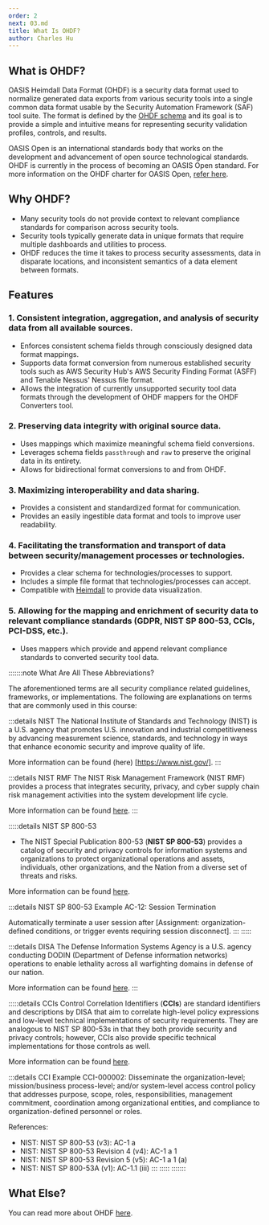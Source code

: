 ```yaml
---
order: 2
next: 03.md
title: What Is OHDF?
author: Charles Hu
---
```


## What is OHDF?

OASIS Heimdall Data Format (OHDF) is a security data format used to normalize generated data exports from various security tools into a single common data format usable by the Security Automation Framework (SAF) tool suite. The format is defined by the [OHDF schema](https://saf.mitre.org/framework/normalize/ohdf-schema) and its goal is to provide a simple and intuitive means for representing security validation profiles, controls, and results.

OASIS Open is an international standards body that works on the development and advancement of open source technological standards. OHDF is currently in the process of becoming an OASIS Open standard. For more information on the OHDF charter for OASIS Open, [refer here](https://groups.oasis-open.org/communities/tc-community-home2?CommunityKey=f8888caa-8401-46f8-bf10-018dc7d3f577).

## Why OHDF?

- Many security tools do not provide context to relevant compliance standards for comparison across security tools.​
- Security tools typically generate data in unique formats that require multiple dashboards and utilities to process.​
- OHDF reduces the time it takes to process security assessments, data in disparate locations, and inconsistent semantics of a data element between formats.​

## Features

### 1. Consistent integration, aggregation, and analysis of security data from all available sources.​

- Enforces consistent schema fields through consciously designed data format mappings.
- Supports data format conversion from numerous established security tools such as AWS Security Hub's AWS Security Finding Format (ASFF) and Tenable Nessus' Nessus file format.
- Allows the integration of currently unsupported security tool data formats through the development of OHDF mappers for the OHDF Converters tool.

### 2. Preserving data integrity with original source data.

- Uses mappings which maximize meaningful schema field conversions.
- Leverages schema fields `passthrough` and `raw` to preserve the original data in its entirety.
- Allows for bidirectional format conversions to and from OHDF.

### 3. Maximizing interoperability and data sharing.​

- Provides a consistent and standardized format for communication.
- Provides an easily ingestible data format and tools to improve user readability.

### 4. Facilitating the transformation and transport of data between security/management processes or technologies.​

- Provides a clear schema for technologies/processes to support.
- Includes a simple file format that technologies/processes can accept.
- Compatible with [Heimdall](./03.md#what-is-heimdall) to provide data visualization.

### 5. Allowing for the mapping and enrichment of security data to relevant compliance standards (GDPR, NIST SP 800-53, CCIs, PCI-DSS, etc.).

- Uses mappers which provide and append relevant compliance standards to converted security tool data.

:::::::note What Are All These Abbreviations?

The aforementioned terms are all security compliance related guidelines, frameworks, or implementations. The following are explanations on terms that are commonly used in this course:

:::details NIST
The National Institute of Standards and Technology (NIST) is a U.S. agency that promotes U.S. innovation and industrial competitiveness by advancing measurement science, standards, and technology in ways that enhance economic security and improve quality of life.

More information can be found (here) [https://www.nist.gov/].
:::

:::details NIST RMF
The NIST Risk Management Framework (NIST RMF) provides a process that integrates security, privacy, and cyber supply chain risk management activities into the system development life cycle.

More information can be found [here](https://csrc.nist.gov/projects/risk-management/about-rmf).
:::

:::::details NIST SP 800-53
- The NIST Special Publication 800-53 (**NIST SP 800-53**) provides a catalog of security and privacy controls for information systems and organizations to protect organizational operations and assets, individuals, other organizations, and the Nation from a diverse set of threats and risks.

More information can be found [here](https://csrc.nist.gov/pubs/sp/800/53/r5/upd1/final).

:::details NIST SP 800-53 Example
AC-12: Session Termination

Automatically terminate a user session after [Assignment: organization-defined conditions, or trigger events requiring session disconnect].
:::
:::::

:::details DISA
The Defense Information Systems Agency is a U.S. agency conducting DODIN (Department of Defense information networks) operations to enable lethality across all warfighting domains in defense of our nation.

More information can be found [here](https://www.disa.mil/).
:::

:::::details CCIs
Control Correlation Identifiers (**CCIs**) are standard identifiers and descriptions by DISA that aim to correlate high-level policy expressions and low-level technical implementations of security requirements. They are analogous to NIST SP 800-53s in that they both provide security and privacy controls; however, CCIs also provide specific technical implementations for those controls as well.

More information can be found [here](https://public.cyber.mil/stigs/cci/).

:::details CCI Example
CCI-000002: Disseminate the organization-level; mission/business process-level; and/or system-level access control policy that addresses purpose, scope, roles, responsibilities, management commitment, coordination among organizational entities, and compliance to organization-defined personnel or roles.

References:
- NIST: NIST SP 800-53 (v3): AC-1 a
- NIST: NIST SP 800-53 Revision 4 (v4): AC-1 a 1
- NIST: NIST SP 800-53 Revision 5 (v5): AC-1 a 1 (a)
- NIST: NIST SP 800-53A (v1): AC-1.1 (iii)
:::
:::::
:::::::

## What Else?

You can read more about OHDF [here](https://saf.mitre.org/framework/normalize).
